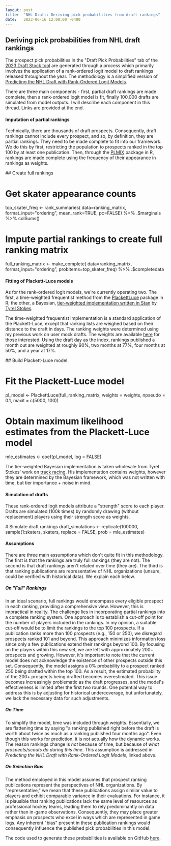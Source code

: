 ```yaml
---
layout: post
title:  "NHL Draft: Deriving pick probabilities from draft rankings"
date:   2023-06-16 12:00:00 -0400
---
```

<head>
<!-- Google tag (gtag.js) -->
<script async src="https://www.googletagmanager.com/gtag/js?id=G-DGRHZS5DNM"></script>
<script>
  window.dataLayer = window.dataLayer || [];
  function gtag(){dataLayer.push(arguments);}
  gtag('js', new Date());

  gtag('config', 'G-DGRHZS5DNM');
</script>
</head>
<h2>Deriving pick probabilities from NHL draft rankings</h2>
<p>
The prospect pick probabilities in the "Draft Pick Probabilities" tab of the <a href="https://piyer97.shinyapps.io/NHLDraft2023/">2023 Draft Stock tool</a> are generated through a process which primarily involves the application of a rank-ordered logit model to draft rankings released throughout the year. The methodology is a simplified version of <a href="https://ecp.ep.liu.se/index.php/linhac/article/view/480">Predicting the NHL Draft with Rank-Ordered Logit Models</a>.
</p>
<p>
There are three main components - first, partial draft rankings are made complete, then a rank-ordered logit model is fit, finally 100,000 drafts are simulated from model outputs. I will describe each component in this thread. Links are provided at the end.
</p>
<p>
<h4>Imputation of partial rankings</h4>
Technically, there are thousands of draft prospects. Consequently, draft rankings cannot include every prospect, and so, by definition, they are partial rankings. They need to be made complete to fit into our framework. We do this by first, restricting the population to prospects ranked in the top 100 by at least one publication. Then, through the <a href="https://cran.r-project.org/web/packages/PLMIX/PLMIX.pdf">PLMIX</a> package in R, rankings are made complete using the frequency of their appearance in rankings as weights.
</p>
<p>
## Create full rankings

# Get skater appearance counts
top_skater_freq <- 
  rank_summaries(
    data=ranking_matrix, 
    format_input="ordering", 
    mean_rank=TRUE,
    pc=FALSE) %>%
  .$marginals %>%
  colSums()

# Impute partial rankings to create full ranking matrix
full_ranking_matrix <- 
  make_complete(
    data=ranking_matrix, 
    format_input="ordering", 
    probitems=top_skater_freq) %>%
  .$completedata
</p>
<p>
<h4>Fitting of Plackett-Luce models</h4>
As for the rank-ordered logit models, we're currently operating two. The first, a time-weighted frequentist method from the <a href="https://cran.r-project.org/web/packages/PlackettLuce/PlackettLuce.pdf">PlackettLuce</a> package in R; the other, a Bayesian, <a href="https://github.com/tyrelstokes/Monaco_ranking/blob/main/plackett_luce_opt.stan">tier-weighted implementation written in Stan</a> by <a href="https://twitter.com/TyrelStokes">Tyrel Stokes</a>.
</p>
<p>
The time-weighted frequentist implementation is a standard application of the Plackett-Luce, except that ranking lists are weighed based on their distance to the draft in days. The ranking weights were determined using my previous work on user mock drafts. The weights are available <a href="https://github.com/spazznolo/draft-rankings/blob/main/data/weights_for_pl.csv">here</a> for those interested. Using the draft day as the index, rankings published a month out are weighted at roughly 90%, two months at 77%, four months at 50%, and a year at 17%. 
</p>
<p>
## Build Plackett-Luce model

# Fit the Plackett-Luce model
pl_model <- PlackettLuce(full_ranking_matrix, weights = weights, npseudo = 0.1, maxit = c(5000, 100))

# Obtain maximum likelihood estimates from the Plackett-Luce model
mle_estimates <- coef(pl_model, log = FALSE)
</p>
<p>
The tier-weighted Bayesian implementation is taken wholesale from Tyrel Stokes' work on <a href="https://github.com/tyrelstokes/Monaco_ranking">track racing</a>. His implementation contains weights, however they are determined by the Bayesian framework, which was not written with time, but tier importance + noise in mind.
</p>
<p>
<h4>Simulation of drafts</h4>
These rank-ordered logit models attribute a "strength" score to each player. Drafts are simulated (100k times) by randomly drawing (without replacement) players using their strength score as weights.
</p>
<p>
# Simulate draft rankings
draft_simulations <- replicate(100000, sample(1:skaters, skaters, replace = FALSE, prob = mle_estimates)
</p>
<p>
<h4>Assumptions</h4>
There are three main assumptions which don't quite fit in this methodology. The first is that the rankings are truly full rankings (they are not). The second is that draft rankings aren't related over time (they are). The third is that ranking publications are representative of NHL organizations (unsure, could be verified with historical data). We explain each below.
</p>
<p>
<h5>On "Full" Rankings</h5>
In an ideal scenario, full rankings would encompass every eligible prospect in each ranking, providing a comprehensive view. However, this is impractical in reality. The challenge lies in incorporating partial rankings into a complete ranking system. One approach is to establish a cut-off point for the number of players included in the rankings. In my opinion, a suitable cut-off would be to limit the rankings to the top 100 prospects. If a publication ranks more than 100 prospects (e.g., 150 or 250), we disregard prospects ranked 101 and beyond. This approach minimizes information loss since only a few publications extend their rankings beyond 100. By focusing on the players within this new set, we are left with approximately 200+ prospects and growing. However, it's important to note that the current model does not acknowledge the existence of other prospects outside this set. Consequently, the model assigns a 0% probability to a prospect ranked 250 being drafted within the top 100. As a result, the estimated probability of the 200+ prospects being drafted becomes overestimated. This issue becomes increasingly problematic as the draft progresses, and the model's effectiveness is limited after the first two rounds. One potential way to address this is by adjusting for historical undercoverage, but unfortunately, we lack the necessary data for such adjustments.
</p>
<p>
<h5>On Time</h5>
To simplify the model, time was included through weights. Essentially, we are flattening time by saying "a ranking published right before the draft is worth about twice as much as a ranking published four months ago". Even though this works for prediction, it is not actually how the dynamic works. The reason rankings change is <em>not</em> because of time, but because of <em>what prospects/scouts do during this time</em>. This assumption is addressed in <em>Predicting the NHL Draft with Rank-Ordered Logit Models</em>, linked above.
</p>
<p>
<h5>On Selection Bias</h5>
The method employed in this model assumes that prospect ranking publications represent the perspectives of NHL organizations. By "representative," we mean that these publications assign similar value to players and exhibit comparable variance in their evaluations. For instance, it is plausible that ranking publications lack the same level of resources as professional hockey teams, leading them to rely predominantly on data rather than in-game observations. Consequently, they may place greater emphasis on prospects who excel in ways which are represented in game logs. Any inherent "bias" present in these publication rankings would consequently influence the published pick probabilities in this model.
</p>
<p>
The code used to generate these probabilities is available on GitHub <a href="https://github.com/spazznolo/draft-rankings">here</a>.
</p>